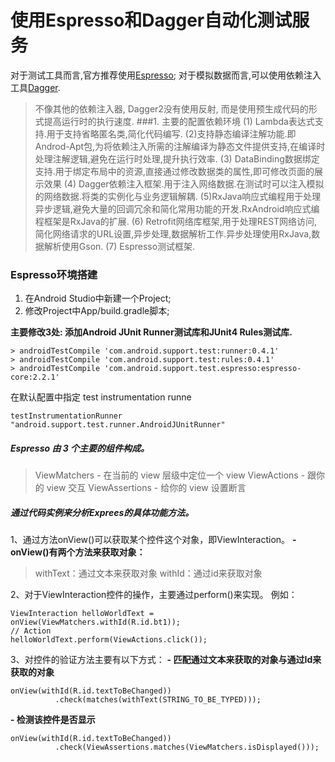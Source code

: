 # 使用Espresso和Dagger自动化测试服务
对于测试工具而言,官方推荐使用[Espresso]();
对于模拟数据而言,可以使用依赖注入工具[Dagger](https://google.github.io/dagger/).
> 不像其他的依赖注入器, Dagger2没有使用反射, 而是使用预生成代码的形式提高运行时的执行速度.
###1. 主要的配置依赖环境
(1) Lambda表达式支持.用于支持省略匿名类,简化代码编写.
(2)支持静态编译注解功能.即Androd-Apt包,为将依赖注入所需的注解编译为静态文件提供支持,在编译时处理注解逻辑,避免在运行时处理,提升执行效率.
(3) DataBinding数据绑定支持.用于绑定布局中的资源,直接通过修改数据类的属性,即可修改页面的展示效果
(4) Dagger依赖注入框架.用于注入网络数据.在测试时可以注入模拟的网络数据.将类的实例化与业务逻辑解耦.
(5)RxJava响应式编程用于处理异步逻辑,避免大量的回调冗余和简化常用功能的开发.RxAndroid响应式编程框架是RxJava的扩展.
(6) Retrofit网络库框架,用于处理REST网络访问,简化网络请求的URL设置,异步处理,数据解析工作.异步处理使用RxJava,数据解析使用Gson.
(7) Espresso测试框架.
### Espresso环境搭建
1. 在Android Studio中新建一个Project;
2. 修改Project中App/build.gradle脚本;

  **主要修改3处: 添加Android JUnit Runner测试库和JUnit4 Rules测试库.**
  ```
  >	androidTestCompile 'com.android.support.test:runner:0.4.1'
  >	androidTestCompile 'com.android.support.test:rules:0.4.1'
  >	androidTestCompile 'com.android.support.test.espresso:espresso-core:2.2.1'
  ```
在默认配置中指定 test instrumentation runne
```
testInstrumentationRunner "android.support.test.runner.AndroidJUnitRunner"
```
##### Espresso 由 3 个主要的组件构成。
 > ViewMatchers - 在当前的 view 层级中定位一个 view
>ViewActions - 跟你的 view 交互
>ViewAssertions - 给你的 view 设置断言
##### 通过代码实例来分析Exprees的具体功能方法。
1、通过方法onView()可以获取某个控件这个对象，即ViewInteraction。
**- onView()有两个方法来获取对象：**
>withText：通过文本来获取对象
>withId：通过id来获取对象

2、对于ViewInteraction控件的操作，主要通过perform()来实现。
例如：
```
ViewInteraction helloWorldText = onView(ViewMatchers.withId(R.id.bt1));
// Action
helloWorldText.perform(ViewActions.click());
```
3、对控件的验证方法主要有以下方式：
**- 匹配通过文本来获取的对象与通过Id来获取的对象**
```
onView(withId(R.id.textToBeChanged))
          .check(matches(withText(STRING_TO_BE_TYPED)));
```
**- 检测该控件是否显示**
```
onView(withId(R.id.textToBeChanged))
          .check(ViewAssertions.matches(ViewMatchers.isDisplayed())); 
```

